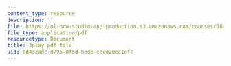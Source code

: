 ```yaml
---
content_type: resource
description: ''
file: https://ol-ocw-studio-app-production.s3.amazonaws.com/courses/18-06sc-linear-algebra-fall-2011/0d432adcd7958f5dbedecccd20ec1efc_MMWqGD4Urso.pdf
file_type: application/pdf
resourcetype: Document
title: 3play pdf file
uid: 0d432adc-d795-8f5d-bede-cccd20ec1efc
---
```

